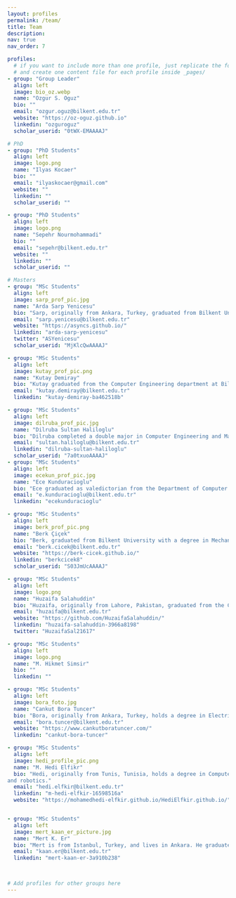 ```yaml
---
layout: profiles
permalink: /team/
title: Team
description:
nav: true
nav_order: 7

profiles:
  # if you want to include more than one profile, just replicate the following block
  # and create one content file for each profile inside _pages/
- group: "Group Leader"
  align: left
  image: bio_oz.webp
  name: "Ozgur S. Oguz"
  bio: ""
  email: "ozgur.oguz@bilkent.edu.tr" 
  website: "https://oz-oguz.github.io" 
  linkedin: "ozguroguz"
  scholar_userid: "0tWX-EMAAAAJ"

# PhD
- group: "PhD Students"
  align: left
  image: logo.png
  name: "Ilyas Kocaer"
  bio: ""
  email: "ilyaskocaer@gmail.com" 
  website: "" 
  linkedin: ""
  scholar_userid: ""

- group: "PhD Students"
  align: left
  image: logo.png
  name: "Sepehr Nourmohammadi"
  bio: ""
  email: "sepehr@bilkent.edu.tr" 
  website: "" 
  linkedin: ""
  scholar_userid: ""

# Masters
- group: "MSc Students"
  align: left
  image: sarp_prof_pic.jpg
  name: "Arda Sarp Yenicesu"
  bio: "Sarp, originally from Ankara, Turkey, graduated from Bilkent University with a degree in Electrical and Electronic Engineering. His research interests lie in applying Causal ML to Robotics, particularly focusing on Causal Reinforcement Learning and exploring applications in Task and Motion Planning (TAMP) and personal decision-making."
  email: "sarp.yenicesu@bilkent.edu.tr"
  website: "https://asyncs.github.io/"
  linkedin: "arda-sarp-yenicesu"
  twitter: "ASYenicesu"
  scholar_userid: "MjKlcQwAAAAJ"

- group: "MSc Students"
  align: left
  image: kutay_prof_pic.png
  name: "Kutay Demiray"
  bio: "Kutay graduated from the Computer Engineering department at Bilkent University. His current research interests include reinforcement learning (particularly exploration and multi-agent RL in robotics and similar embodied agent settings), and machine learning and AI in general."
  email: "kutay.demiray@bilkent.edu.tr"
  linkedin: "kutay-demiray-ba462518b"

- group: "MSc Students"
  align: left
  image: dilruba_prof_pic.jpg
  name: "Dilruba Sultan Haliloglu"
  bio: "Dilruba completed a double major in Computer Engineering and Mathematics at Bilkent University. Her research interests include human-computer interaction and long-horizon task and motion planning."
  email: "sultan.haliloglu@bilkent.edu.tr"
  linkedin: "dilruba-sultan-haliloglu"
  scholar_userid: "7a0txuoAAAAJ"
- group: "MSc Students"
  align: left
  image: ecekun_prof_pic.jpg
  name: "Ece Kunduracioglu"
  bio: "Ece graduated as valedictorian from the Department of Computer Engineering at Hacettepe University. Her current research interests include tool manipulation for robotic agents, particularly focusing on tool usage with keypoint representations through point clouds, and deep reinforcement learning."
  email: "e.kunduracioglu@bilkent.edu.tr"
  linkedin: "ecekunduracioglu"

- group: "MSc Students"
  align: left
  image: berk_prof_pic.png
  name: "Berk Çiçek"
  bio: "Berk, graduated from Bilkent University with a degree in Mechanical Engineering. His research interests lie in Robot Learning, particularly focusing on Manipulation Planning and  Task and Motion Planning (TAMP)."
  email: "berk.cicek@bilkent.edu.tr"
  website: "https://berk-cicek.github.io/"
  linkedin: "berkcicek8"
  scholar_userid: "S03JmUcAAAAJ"

- group: "MSc Students"
  align: left
  image: logo.png
  name: "Huzaifa Salahuddin"
  bio: "Huzaifa, originally from Lahore, Pakistan, graduated from the College of Aeronautical Engineering at NUST with a degree in Avionics Engineering. Within robotics domain, he is deeply passionate about conducting research to apply machine learning techniques to enhance the integration between vision and language models. His goal by doing so, is to improve human-robot interaction for better cooperation in accomplishing various tasks."
  email: "huzaifa@bilkent.edu.tr"
  website: "https://github.com/HuzaifaSalahuddin/"
  linkedin: "huzaifa-salahuddin-3966a8198"
  twitter: "HuzaifaSal21617"

- group: "MSc Students"
  align: left
  image: logo.png
  name: "M. Hikmet Simsir"
  bio: ""
  linkedin: ""

- group: "MSc Students"
  align: left
  image: bora_foto.jpg
  name: "Cankut Bora Tuncer"
  bio: "Bora, originally from Ankara, Turkey, holds a degree in Electrical and Electronics Engineering from Bilkent University. Driven by his passion for Intelligent Robotics, he pursued a master's degree in the Computer Science department. His research interests include manipulation planning, intuitive physics, and solving physical puzzles."
  email: "bora.tuncer@bilkent.edu.tr"
  website: "https://www.cankutboratuncer.com/"
  linkedin: "cankut-bora-tuncer"

- group: "MSc Students"
  align: left
  image: hedi_profile_pic.png
  name: "M. Hedi Elfikr"
  bio: "Hedi, originally from Tunis, Tunisia, holds a degree in Computer Engineering from Hacettepe University. He was previously supervised by Professors Aykut Erdem and Erkut Erdem, where he worked on omnidirectional imaging. His current research interests lie in 3D computer vision
and robotics."
  email: "hedi.elfkir@bilkent.edu.tr"
  linkedin: "m-hedi-elfkir-16598516a"
  website: "https://mohamedhedi-elfkir.github.io/HediElfkir.github.io/"


- group: "MSc Students"
  align: left
  image: mert_kaan_er_picture.jpg
  name: "Mert K. Er"
  bio: "Mert is from Istanbul, Turkey, and lives in Ankara. He graduated from the Mathematics Department at Bilkent University and is doing his Master’s in Computer Engineering at Bilkent University. His research interest is designing embodied agents to cooperate with humans in various scenarios and tasks using deep learning techniques."
  email: "kaan.er@bilkent.edu.tr"
  linkedin: "mert-kaan-er-3a910b238"
  


# Add profiles for other groups here
---
```

